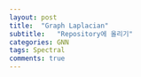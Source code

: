 ```yaml
---
layout: post
title:  "Graph Laplacian"
subtitle:   "Repository에 올리기"
categories: GNN
tags: Spectral
comments: true
---
```


